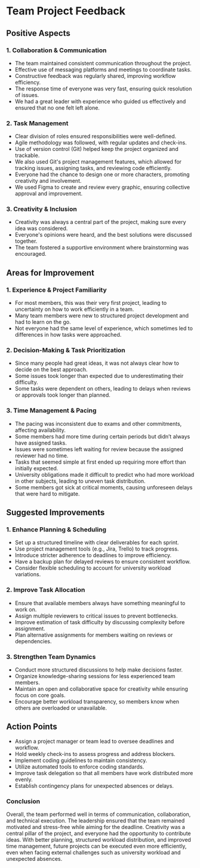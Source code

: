 # Team Project Feedback

## Positive Aspects

### 1. Collaboration & Communication
- The team maintained consistent communication throughout the project.
- Effective use of messaging platforms and meetings to coordinate tasks.
- Constructive feedback was regularly shared, improving workflow efficiency.
- The response time of everyone was very fast, ensuring quick resolution of issues.
- We had a great leader with experience who guided us effectively and ensured that no one felt left alone.

### 2. Task Management
- Clear division of roles ensured responsibilities were well-defined.
- Agile methodology was followed, with regular updates and check-ins.
- Use of version control (Git) helped keep the project organized and trackable.
- We also used Git's project management features, which allowed for tracking issues, assigning tasks, and reviewing code efficiently.
- Everyone had the chance to design one or more characters, promoting creativity and involvement.
- We used Figma to create and review every graphic, ensuring collective approval and improvement.

### 3. Creativity & Inclusion
- Creativity was always a central part of the project, making sure every idea was considered.
- Everyone's opinions were heard, and the best solutions were discussed together.
- The team fostered a supportive environment where brainstorming was encouraged.

## Areas for Improvement

### 1. Experience & Project Familiarity
- For most members, this was their very first project, leading to uncertainty on how to work efficiently in a team.
- Many team members were new to structured project development and had to learn on the go.
- Not everyone had the same level of experience, which sometimes led to differences in how tasks were approached.

### 2. Decision-Making & Task Prioritization
- Since many people had great ideas, it was not always clear how to decide on the best approach.
- Some issues took longer than expected due to underestimating their difficulty.
- Some tasks were dependent on others, leading to delays when reviews or approvals took longer than planned.

### 3. Time Management & Pacing
- The pacing was inconsistent due to exams and other commitments, affecting availability.
- Some members had more time during certain periods but didn’t always have assigned tasks.
- Issues were sometimes left waiting for review because the assigned reviewer had no time.
- Tasks that seemed simple at first ended up requiring more effort than initially expected.
- University obligations made it difficult to predict who had more workload in other subjects, leading to uneven task distribution.
- Some members got sick at critical moments, causing unforeseen delays that were hard to mitigate.

## Suggested Improvements

### 1. Enhance Planning & Scheduling
- Set up a structured timeline with clear deliverables for each sprint.
- Use project management tools (e.g., Jira, Trello) to track progress.
- Introduce stricter adherence to deadlines to improve efficiency.
- Have a backup plan for delayed reviews to ensure consistent workflow.
- Consider flexible scheduling to account for university workload variations.

### 2. Improve Task Allocation
- Ensure that available members always have something meaningful to work on.
- Assign multiple reviewers to critical issues to prevent bottlenecks.
- Improve estimation of task difficulty by discussing complexity before assignment.
- Plan alternative assignments for members waiting on reviews or dependencies.

### 3. Strengthen Team Dynamics
- Conduct more structured discussions to help make decisions faster.
- Organize knowledge-sharing sessions for less experienced team members.
- Maintain an open and collaborative space for creativity while ensuring focus on core goals.
- Encourage better workload transparency, so members know when others are overloaded or unavailable.

## Action Points
- Assign a project manager or team lead to oversee deadlines and workflow.
- Hold weekly check-ins to assess progress and address blockers.
- Implement coding guidelines to maintain consistency.
- Utilize automated tools to enforce coding standards.
- Improve task delegation so that all members have work distributed more evenly.
- Establish contingency plans for unexpected absences or delays.

### Conclusion
Overall, the team performed well in terms of communication, collaboration, and technical execution. The leadership ensured that the team remained motivated and stress-free while aiming for the deadline. Creativity was a central pillar of the project, and everyone had the opportunity to contribute ideas. With better planning, structured workload distribution, and improved time management, future projects can be executed even more efficiently, even when facing external challenges such as university workload and unexpected absences.

